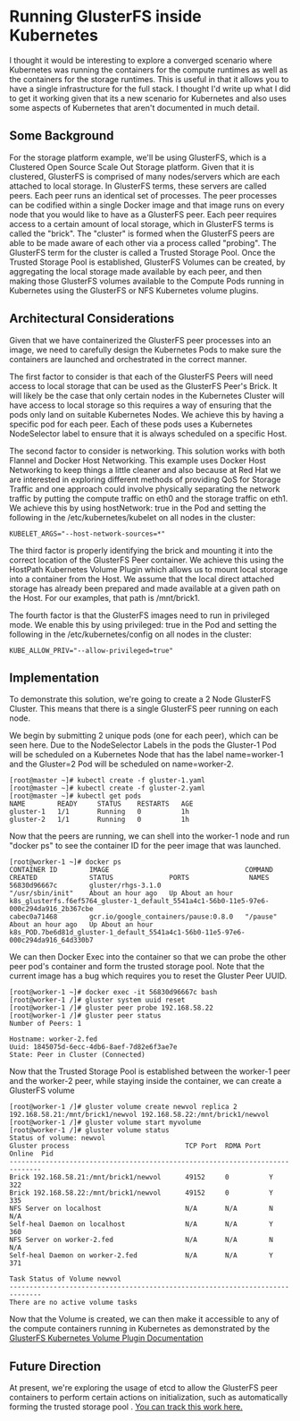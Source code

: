 # Running GlusterFS inside Kubernetes

I thought it would be interesting to explore a converged scenario where Kubernetes was running the containers for the compute runtimes as well as the containers for the storage runtimes. This is useful in that it allows you to have a single infrastructure for the full stack. I thought I'd write up what I did to get it working given that its a new scenario for Kubernetes and also uses some aspects of Kubernetes that aren't documented in much detail.

## Some Background

For the storage platform example, we'll be using GlusterFS, which is a Clustered Open Source Scale Out Storage platform. Given that it is clustered, GlusterFS is comprised of many nodes/servers which are each attached to local storage. In GlusterFS terms, these servers are called peers. Each peer runs an identical set of processes. The peer processes can be codified within a single Docker image and that image runs on every node that you would like to have as a GlusterFS peer. Each peer requires access to a certain amount of local storage, which in GlusterFS terms is called the "brick". The "cluster" is formed when the GlusterFS peers are able to be made aware of each other via a process called "probing". The GlusterFS term for the cluster is called a Trusted Storage Pool. Once the Trusted Storage Pool is established, GlusterFS Volumes can be created, by aggregating the local storage made available by each peer, and then making those GlusterFS volumes available to the Compute Pods running in Kubernetes using the GlusterFS or NFS Kubernetes volume plugins.

## Architectural Considerations

Given that we have containerized the GlusterFS peer processes into an image, we need to carefully design the Kubernetes Pods to make sure the containers are launched and orchestrated in the correct manner.

The first factor to consider is that each of the GlusterFS Peers will need access to local storage that can be used as the GlusterFS Peer's Brick. It will likely be the case that only certain nodes in the Kubernetes Cluster will have access to local storage so this requires a way of ensuring that the pods only land on suitable Kubernetes Nodes. We achieve this by having a specific pod for each peer. Each of these pods uses a Kubernetes NodeSelector label to ensure that it is always scheduled on a specific Host.

The second factor to consider is networking. This solution works with both Flannel and Docker Host Networking. This example uses Docker Host Networking to keep things a little cleaner and also because at Red Hat we are interested in exploring different methods of providing QoS for Storage Traffic and one approach could involve physically separating the network traffic by putting the compute traffic on eth0 and the storage traffic on eth1. We achieve this by using hostNetwork: true in the Pod and setting the following in the /etc/kubernetes/kubelet on all nodes in the cluster:
```
KUBELET_ARGS="--host-network-sources=*"
```

The third factor is properly identifying the brick and mounting it into the correct location of the GlusterFS Peer container. We achieve this using the HostPath Kubernetes Volume Plugin which allows us to mount local storage into a container from the Host. We assume that the local direct attached storage has already been prepared and made available at a given path on the Host. For our examples, that path is /mnt/brick1.

The fourth factor is that the GlusterFS images need to run in privileged mode. We enable this by using privileged: true in the Pod and setting the following in the /etc/kubernetes/config on all nodes in the cluster:
```
KUBE_ALLOW_PRIV="--allow-privileged=true"
```


## Implementation

To demonstrate this solution, we're going to create a 2 Node GlusterFS Cluster. This means that there is a single GlusterFS peer running on each node.

We begin by submitting 2 unique pods (one for each peer), which can be seen here. Due to the NodeSelector Labels in the pods the Gluster-1 Pod will be scheduled on a Kubernetes Node that has the label name=worker-1 and the Gluster=2 Pod will be scheduled on name=worker-2.

```
[root@master ~]# kubectl create -f gluster-1.yaml
[root@master ~]# kubectl create -f gluster-2.yaml
[root@master ~]# kubectl get pods
NAME        READY     STATUS    RESTARTS   AGE
gluster-1   1/1       Running   0          1h
gluster-2   1/1       Running   0          1h
```

Now that the peers are running, we can shell into the worker-1 node and run "docker ps" to see the container ID for the peer image that was launched. 

```
[root@worker-1 ~]# docker ps
CONTAINER ID        IMAGE                                  COMMAND             CREATED             STATUS              PORTS               NAMES
56830d96667c        gluster/rhgs-3.1.0                     "/usr/sbin/init"    About an hour ago   Up About an hour                        k8s_glusterfs.f6ef5764_gluster-1_default_5541a4c1-56b0-11e5-97e6-000c294da916_2b367cbe   
cabec0a71468        gcr.io/google_containers/pause:0.8.0   "/pause"            About an hour ago   Up About an hour                        k8s_POD.7be6d81d_gluster-1_default_5541a4c1-56b0-11e5-97e6-000c294da916_64d330b7  
```

We can then Docker Exec into the container so that we can probe the other peer pod's container and form the trusted storage pool. Note that the current image has a bug which requires you to reset the Gluster Peer UUID.
```
[root@worker-1 ~]# docker exec -it 56830d96667c bash
[root@worker-1 /]# gluster system uuid reset  
[root@worker-1 /]# gluster peer probe 192.168.58.22
[root@worker-1 /]# gluster peer status
Number of Peers: 1

Hostname: worker-2.fed
Uuid: 1845075d-6ecc-4db6-8aef-7d82e6f3ae7e
State: Peer in Cluster (Connected)
```
Now that the Trusted Storage Pool is established between the worker-1 peer and the worker-2 peer, while staying inside the container, we can create a GlusterFS volume
```
[root@worker-1 /]# gluster volume create newvol replica 2 192.168.58.21:/mnt/brick1/newvol 192.168.58.22:/mnt/brick1/newvol
[root@worker-1 /]# gluster volume start myvolume
[root@worker-1 /]# gluster volume status           
Status of volume: newvol
Gluster process                             TCP Port  RDMA Port  Online  Pid
------------------------------------------------------------------------------
Brick 192.168.58.21:/mnt/brick1/newvol      49152     0          Y       322  
Brick 192.168.58.22:/mnt/brick1/newvol      49152     0          Y       335  
NFS Server on localhost                     N/A       N/A        N       N/A  
Self-heal Daemon on localhost               N/A       N/A        Y       360  
NFS Server on worker-2.fed                  N/A       N/A        N       N/A  
Self-heal Daemon on worker-2.fed            N/A       N/A        Y       371  
 
Task Status of Volume newvol
------------------------------------------------------------------------------
There are no active volume tasks
```
Now that the Volume is created, we can then make it accessible to any of the compute containers running in Kubernetes as demonstrated by the [GlusterFS Kubernetes Volume Plugin Documentation](https://github.com/kubernetes/kubernetes/tree/master/examples/glusterfs)

## Future Direction

At present, we're exploring the usage of etcd to allow the GlusterFS peer containers to perform certain actions on initialization, such as automatically forming the trusted storage pool . [You can track this work here.](https://github.com/pcuzner/docker-gluster-centos)

